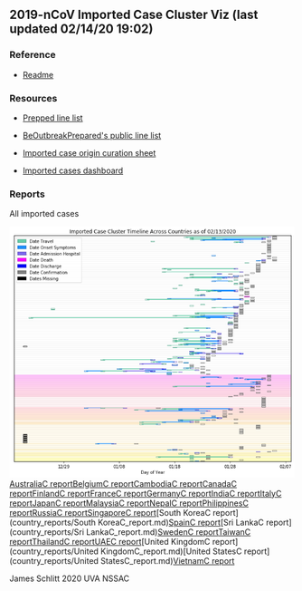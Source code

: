 ## 2019-nCoV Imported Case Cluster Viz (last updated 02/14/20 19:02)


### Reference

* [Readme](https://github.com/SchlittDataSci/SchlittDataSci.github.io/blob/master/README.md)


### Resources

* [Prepped line list](cleaned_line_list.csv)

* [BeOutbreakPrepared's public line list](https://github.com/beoutbreakprepared/nCoV2019)

* [Imported case origin curation sheet](https://docs.google.com/spreadsheets/d/1s2j-RmkO8C69HtrELpNMipkG5ftPJqCPEzGRAxIukFY/edit#gid=0)

* [Imported cases dashboard](https://datastudio.google.com/reporting/f6ad0988-f203-45f8-8d18-5d726c1d2d8b)


### Reports

All imported cases

![All cases](figs/All_imported_cases.png)
[AustraliaC report](country_reports/AustraliaC_report.md)[BelgiumC report](country_reports/BelgiumC_report.md)[CambodiaC report](country_reports/CambodiaC_report.md)[CanadaC report](country_reports/CanadaC_report.md)[FinlandC report](country_reports/FinlandC_report.md)[FranceC report](country_reports/FranceC_report.md)[GermanyC report](country_reports/GermanyC_report.md)[IndiaC report](country_reports/IndiaC_report.md)[ItalyC report](country_reports/ItalyC_report.md)[JapanC report](country_reports/JapanC_report.md)[MalaysiaC report](country_reports/MalaysiaC_report.md)[NepalC report](country_reports/NepalC_report.md)[PhilippinesC report](country_reports/PhilippinesC_report.md)[RussiaC report](country_reports/RussiaC_report.md)[SingaporeC report](country_reports/SingaporeC_report.md)[South KoreaC report](country_reports/South KoreaC_report.md)[SpainC report](country_reports/SpainC_report.md)[Sri LankaC report](country_reports/Sri LankaC_report.md)[SwedenC report](country_reports/SwedenC_report.md)[TaiwanC report](country_reports/TaiwanC_report.md)[ThailandC report](country_reports/ThailandC_report.md)[UAEC report](country_reports/UAEC_report.md)[United KingdomC report](country_reports/United KingdomC_report.md)[United StatesC report](country_reports/United StatesC_report.md)[VietnamC report](country_reports/VietnamC_report.md)

James Schlitt 2020 UVA NSSAC